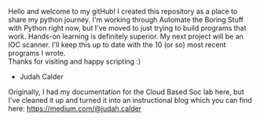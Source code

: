 Hello and welcome to my gitHub! 
I created this repository as a place to share my python journey. 
I'm working through Automate the Boring Stuff with Python right now, but I've moved to just trying to build programs that work. Hands-on learning is definitely superior. My next project will be an IOC scanner.
I'll keep this up to date with the 10 (or so) most recent programs I wrote.  
Thanks for visiting and happy scripting :) 
- Judah Calder

Originally, I had my documentation for the Cloud Based Soc lab here, but I've cleaned it up and turned it into an instructional blog which you can find here:
https://medium.com/@judah.calder
